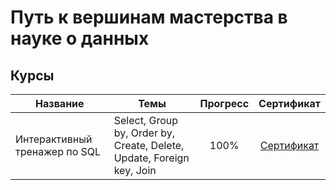 # Путь к вершинам мастерства в науке о данных
## Курсы
Название   |Темы | Прогресс | Сертификат
-----------|-------|:-------------------:|:-------------------:
Интерактивный тренажер по SQL   |Select, Group by, Order by, Create, Delete, Update, Foreign key, Join  | 100% |[Сертификат](https://stepik.org/cert/1377352)
